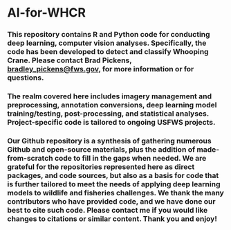 # AI-for-WHCR
### This repository contains R and Python code for conducting deep learning, computer vision analyses. Specifically, the code has been developed to detect and classify Whooping Crane. Please contact Brad Pickens, bradley_pickens@fws.gov, for more information or for questions.

### The realm covered here includes imagery management and preprocessing, annotation conversions, deep learning model training/testing, post-processing, and statistical analyses. Project-specific code is tailored to ongoing USFWS projects. 

### Our Github repository is a synthesis of gathering numerous Github and open-source materials, plus the addition of made-from-scratch code to fill in the gaps when needed. We are grateful for the repositories represented here as direct packages, and code sources, but also as a basis for code that is further tailored to meet the needs of applying deep learning models to wildlife and fisheries challenges. We thank the many contributors who have provided code, and we have done our best to cite such code. Please contact me if you would like changes to citations or similar content. Thank you and enjoy!   

